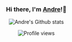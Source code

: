 <div align="center">
  
### Hi there, I'm [Andre](https://github.com/LiuAndre)!👋

![Andre's Github stats](https://github-readme-stats.vercel.app/api?username=andrerahardjo97&count_private=true&show_icons=true)

![Profile views](https://gpvc.arturio.dev/LiuAndre)

</div>
